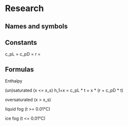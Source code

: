 # Research

## Names and symbols

## Constants

c_pL = 
c_pD = 
r = 

## Formulas

Enthalpy

(un)saturated (x <= x_s)
h_1+x = c_pL * t + x * (r + c_pD * t)

oversaturated (x > x_s)

liquid fog (t >= 0.01°C)

ice fog (t <= 0.01°C)